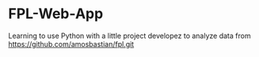 # FPL-Web-App
Learning to use Python with a little project developez to analyze data from https://github.com/amosbastian/fpl.git
